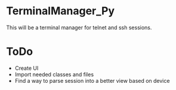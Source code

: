 # TerminalManager_Py
This will be a terminal manager for telnet and ssh sessions.



# ToDo
 <ul>
  <li>Create UI</li>
  <li>Import needed classes and files</li>
  <li>Find a way to parse session into a better view based on device</li>
 </ul>
